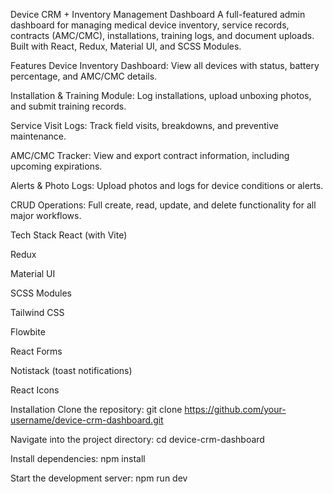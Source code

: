Device CRM + Inventory Management Dashboard
A full-featured admin dashboard for managing medical device inventory, service records, contracts (AMC/CMC), installations, training logs, and document uploads. Built with React, Redux, Material UI, and SCSS Modules.

Features
Device Inventory Dashboard: View all devices with status, battery percentage, and AMC/CMC details.

Installation & Training Module: Log installations, upload unboxing photos, and submit training records.

Service Visit Logs: Track field visits, breakdowns, and preventive maintenance.

AMC/CMC Tracker: View and export contract information, including upcoming expirations.

Alerts & Photo Logs: Upload photos and logs for device conditions or alerts.

CRUD Operations: Full create, read, update, and delete functionality for all major workflows.

Tech Stack
React (with Vite)

Redux

Material UI

SCSS Modules

Tailwind CSS

Flowbite

React Forms

Notistack (toast notifications)

React Icons

Installation
Clone the repository:
git clone https://github.com/your-username/device-crm-dashboard.git

Navigate into the project directory:
cd device-crm-dashboard

Install dependencies:
npm install

Start the development server:
npm run dev